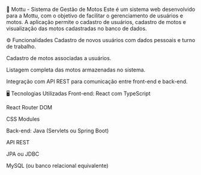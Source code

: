 🛵 Mottu - Sistema de Gestão de Motos
Este é um sistema web desenvolvido para a Mottu, com o objetivo de facilitar o gerenciamento de usuários e motos. A aplicação permite o cadastro de usuários, cadastro de motos e visualização das motos cadastradas no banco de dados.

⚙️ Funcionalidades
Cadastro de novos usuários com dados pessoais e turno de trabalho.

Cadastro de motos associadas a usuários.

Listagem completa das motos armazenadas no sistema.

Integração com API REST para comunicação entre front-end e back-end.

🖥️ Tecnologias Utilizadas
Front-end:
React com TypeScript

React Router DOM

CSS Modules

Back-end:
Java (Servlets ou Spring Boot)

API REST

JPA ou JDBC

MySQL (ou banco relacional equivalente)